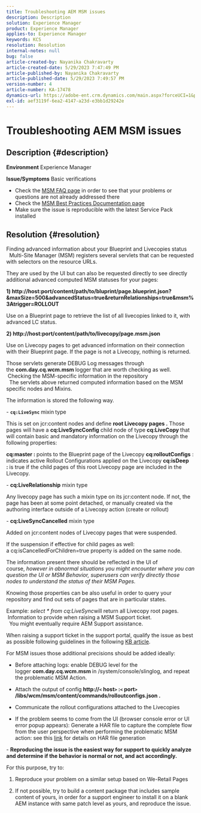 ```yaml
---
title: Troubleshooting AEM MSM issues
description: Description
solution: Experience Manager
product: Experience Manager
applies-to: Experience Manager
keywords: KCS
resolution: Resolution
internal-notes: null
bug: false
article-created-by: Nayanika Chakravarty
article-created-date: 5/29/2023 7:47:49 PM
article-published-by: Nayanika Chakravarty
article-published-date: 5/29/2023 7:49:57 PM
version-number: 4
article-number: KA-17478
dynamics-url: https://adobe-ent.crm.dynamics.com/main.aspx?forceUCI=1&pagetype=entityrecord&etn=knowledgearticle&id=765f9bae-59fe-ed11-8f6e-6045bd006b4b
exl-id: aef3119f-6ea2-4147-a23d-e3bb1d29242e
---
```

# Troubleshooting AEM MSM issues

## Description {#description}

<b>Environment</b>
Experience Manager


<b>Issue/Symptoms</b>
Basic verifications



- Check the [MSM FAQ page](https://experienceleague.adobe.com/docs/experience-manager-65/administering/introduction/troubleshoot-msm.html?lang=en#faq) in order to see that your problems or questions are not already addressed there
- Check the [MSM Best Practices Documentation page](https://experienceleague.adobe.com/docs/experience-manager-65/administering/introduction/msm-best-practices.html?lang=en)
- Make sure the issue is reproducible with the latest Service Pack installed



## Resolution {#resolution}

Finding advanced information about your Blueprint and Livecopies status<br> 
Multi-Site Manager (MSM) registers several servlets that can be requested with selectors on the resource URLs.

They are used by the UI but can also be requested directly to see directly additional advanced computed MSM statuses for your pages:

<b>1) http://host:port/content/path/to/bluprint/page.blueprint.json?&maxSize=500&advancedStatus=true&returnRelationships=true&msm%3Atrigger=ROLLOUT</b>

Use on a Blueprint page to retrieve the list of all livecopies linked to it, with advanced LC status.



<b>2) http://host:port/content/path/to/livecopy/page.msm.json</b>

Use on Livecopy pages to get advanced information on their connection with their Blueprint page.
If the page is not a Livecopy, nothing is returned.



Those servlets generate DEBUG Log messages through the <b>com.day.cq.wcm.msm </b>logger that are worth checking as well.
<br> Checking the MSM-specific information in the repository<br> 
The servlets above returned computed information based on the MSM specific nodes and Mixins.

The information is stored the following way.

- <b>`cq:LiveSync` </b>mixin<b> </b>type

This is set on jcr:content nodes and define <b>root Livecopy pages .</b>
Those pages will have a <b>cq:LiveSyncConfig</b> child node of type <b>cq:LiveCopy </b>that will contain basic and mandatory information on the Livecopy through the following properties:

<b>cq:master : </b>points to the Blueprint page of the Livecopy
<b>cq:rolloutConfigs</b> : indicates active Rollout Configurations applied on the Livecopy
<b>cq:isDeep : </b>is true if the child pages of this root Livecopy page are included in the Livecopy.



- <b>cq:LiveRelationship</b> mixin type

Any livecopy page has such a mixin type on its jcr:content node.
If not, the page has been at some point detached, or manually created via the authoring interface outside of a Livecopy action (create or rollout)



- <b>cq:LiveSyncCancelled</b> mixin type

Added on jcr:content nodes of Livecopy pages that were suspended.

If the suspension if effective for child pages as well: a cq:isCancelledForChildren=true property is added on the same node.



The information present there should be reflected in the UI of course, *however in abnormal situations you might encounter where you can question the UI or MSM Behavior, superusers can verify directly those nodes to understand the status of their MSM Pages.*

Knowing those properties can be also useful in order to query your repository and find out sets of pages that are in particular states.

Example: *select \* from cq:LiveSync*will return all Livecopy root pages.
<br> Information to provide when raising a MSM Support ticket.<br> 
You might eventually require AEM Support assistance.

When raising a support ticket in the support portal, qualify the issue as best as possible following guidelines in the following [KB article](https://experienceleague.adobe.com/docs/experience-cloud-kcs/kbarticles/KA-17494.html).

For MSM issues those additional precisions should be added ideally:

- Before attaching logs: enable DEBUG level for the logger <b>com.day.cq.wcm.msm </b>in /system/console/slinglog, and repeat the problematic MSM Action.

- Attach the output of config <b>http://`<` host`>` :`<` port`>` /libs/wcm/msm/content/commands/rolloutconfigs.json .</b>

- Communicate the rollout configurations attached to the Livecopies

- If the problem seems to come from the UI (browser console error or UI error popup appears): Generate a HAR file to capture the complete flow from the user perspective when performing the problematic MSM action: see this [link](https://help.tenderapp.com/kb/troubleshooting-your-tender-site/generating-an-har-file) for details on HAR file generation

- <b>Reproducing the issue is the easiest way for support to quickly analyze and determine if the behavior is normal or not, and act accordingly.</b>

For this purpose, try to:

1) Reproduce your problem on a similar setup based on We-Retail Pages

2) If not possible, try to build a content package that includes sample content of yours, in order for a support engineer to install it on a blank AEM instance with same patch level as yours, and reproduce the issue.
